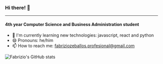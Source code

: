 ### Hi there! 👋
----
#### 4th year Computer Science and Business Administration student

+ 🌱 I'm currently learning new technologies: javascript, react and python
+ 😄 Pronouns: he/him
+ 📫 How to reach me: fabriziozeballos.profesional@gmail.com

![Fabrizio's GitHub stats](https://github-readme-stats.vercel.app/api?username=fabriziozeb&show_icons=true&theme=merko)


<!--
**FabrizioZeb/fabriziozeb** is a ✨ _special_ ✨ repository because its `README.md` (this file) appears on your GitHub profile.

Here are some ideas to get you started:

- 🔭 I’m currently working on ...
- 🌱 I’m currently learning ...
- 👯 I’m looking to collaborate on ...
- 🤔 I’m looking for help with ...
- 💬 Ask me about ...
- 📫 How to reach me: ...
- 😄 Pronouns: ...
- ⚡ Fun fact: ...
-->
